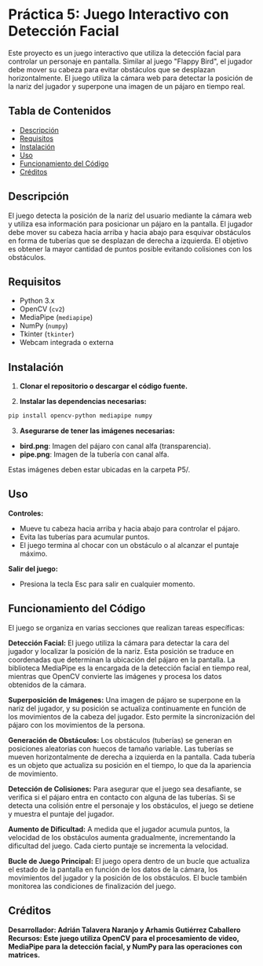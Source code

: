 # Práctica 5: Juego Interactivo con Detección Facial

Este proyecto es un juego interactivo que utiliza la detección facial para controlar un personaje en pantalla. Similar al juego "Flappy Bird", el jugador debe mover su cabeza para evitar obstáculos que se desplazan horizontalmente. El juego utiliza la cámara web para detectar la posición de la nariz del jugador y superpone una imagen de un pájaro en tiempo real.

## Tabla de Contenidos

- [Descripción](#descripción)
- [Requisitos](#requisitos)
- [Instalación](#instalación)
- [Uso](#uso)
- [Funcionamiento del Código](#funcionamiento-del-código)
- [Créditos](#créditos)

## Descripción

El juego detecta la posición de la nariz del usuario mediante la cámara web y utiliza esa información para posicionar un pájaro en la pantalla. El jugador debe mover su cabeza hacia arriba y hacia abajo para esquivar obstáculos en forma de tuberías que se desplazan de derecha a izquierda. El objetivo es obtener la mayor cantidad de puntos posible evitando colisiones con los obstáculos.

## Requisitos

- Python 3.x
- OpenCV (`cv2`)
- MediaPipe (`mediapipe`)
- NumPy (`numpy`)
- Tkinter (`tkinter`)
- Webcam integrada o externa

## Instalación

1. **Clonar el repositorio o descargar el código fuente.**

2. **Instalar las dependencias necesarias:**

```bash
pip install opencv-python mediapipe numpy
```

3. **Asegurarse de tener las imágenes necesarias:**

* **bird.png**: Imagen del pájaro con canal alfa (transparencia).
* **pipe.png**: Imagen de la tubería con canal alfa.

Estas imágenes deben estar ubicadas en la carpeta P5/.

## Uso

**Controles:**

- Mueve tu cabeza hacia arriba y hacia abajo para controlar el pájaro.
- Evita las tuberías para acumular puntos.
- El juego termina al chocar con un obstáculo o al alcanzar el puntaje máximo.

**Salir del juego:**

- Presiona la tecla Esc para salir en cualquier momento.

## Funcionamiento del Código

El juego se organiza en varias secciones que realizan tareas específicas:

**Detección Facial:** El juego utiliza la cámara para detectar la cara del jugador y localizar la posición de la nariz. Esta posición se traduce en coordenadas que determinan la ubicación del pájaro en la pantalla. La biblioteca MediaPipe es la encargada de la detección facial en tiempo real, mientras que OpenCV convierte las imágenes y procesa los datos obtenidos de la cámara.

**Superposición de Imágenes:** Una imagen de pájaro se superpone en la nariz del jugador, y su posición se actualiza continuamente en función de los movimientos de la cabeza del jugador. Esto permite la sincronización del pájaro con los movimientos de la persona.

**Generación de Obstáculos:** Los obstáculos (tuberías) se generan en posiciones aleatorias con huecos de tamaño variable. Las tuberías se mueven horizontalmente de derecha a izquierda en la pantalla. Cada tubería es un objeto que actualiza su posición en el tiempo, lo que da la apariencia de movimiento.

**Detección de Colisiones:** Para asegurar que el juego sea desafiante, se verifica si el pájaro entra en contacto con alguna de las tuberías. Si se detecta una colisión entre el personaje y los obstáculos, el juego se detiene y muestra el puntaje del jugador.

**Aumento de Dificultad:** A medida que el jugador acumula puntos, la velocidad de los obstáculos aumenta gradualmente, incrementando la dificultad del juego. Cada cierto puntaje se incrementa la velocidad.

**Bucle de Juego Principal:** El juego opera dentro de un bucle que actualiza el estado de la pantalla en función de los datos de la cámara, los movimientos del jugador y la posición de los obstáculos. El bucle también monitorea las condiciones de finalización del juego.

## Créditos
**Desarrollador: Adrián Talavera Naranjo y Arhamis Gutiérrez Caballero**
**Recursos: Este juego utiliza OpenCV para el procesamiento de video, MediaPipe para la detección facial, y NumPy para las operaciones con matrices.**
